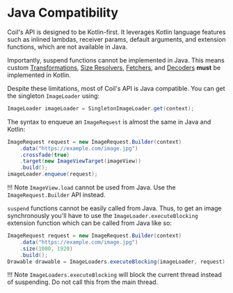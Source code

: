 # Java Compatibility

Coil's API is designed to be Kotlin-first. It leverages Kotlin language features such as inlined lambdas, receiver params, default arguments, and extension functions, which are not available in Java.

Importantly, suspend functions cannot be implemented in Java. This means custom [Transformations](/coil/api/coil-core/coil3.transform/-transformation), [Size Resolvers](/coil/api/coil-core/coil3.size/-size-resolver), [Fetchers](image_pipeline.md#fetchers), and [Decoders](image_pipeline.md#decoders) **must** be implemented in Kotlin.

Despite these limitations, most of Coil's API is Java compatible. You can get the singleton `ImageLoader` using:

```java
ImageLoader imageLoader = SingletonImageLoader.get(context);
```

The syntax to enqueue an `ImageRequest` is almost the same in Java and Kotlin:

```java
ImageRequest request = new ImageRequest.Builder(context)
    .data("https://example.com/image.jpg")
    .crossfade(true)
    .target(new ImageViewTarget(imageView))
    .build();
imageLoader.enqueue(request);
```

!!! Note
    `ImageView.load` cannot be used from Java. Use the `ImageRequest.Builder` API instead.

`suspend` functions cannot be easily called from Java. Thus, to get an image synchronously you'll have to use the `ImageLoader.executeBlocking` extension function which can be called from Java like so:

```java
ImageRequest request = new ImageRequest.Builder(context)
    .data("https://example.com/image.jpg")
    .size(1080, 1920)
    .build();
Drawable drawable = ImageLoaders.executeBlocking(imageLoader, request).getImage().asDrawable(context.resources);
```

!!! Note
    `ImageLoaders.executeBlocking` will block the current thread instead of suspending. Do not call this from the main thread.
